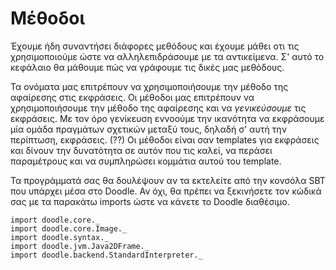 # Μέθοδοι

Έχουμε ήδη συναντήσει διάφορες μεθόδους και έχουμε μάθει οτι τις χρησιμοποιούμε ώστε να αλληλεπιδράσουμε με τα αντικείμενα.
Σ' αυτό το κεφάλαιο θα μάθουμε πώς να γράφουμε τις δικές μας μεθόδους.

Τα ονόματα μας επιτρέπουν να χρησιμοποιήσουμε την μέθοδο της αφαίρεσης στις εκφράσεις.
Οι μέθοδοι μας επιτρέπουν να χρησιμοποιήσουμε την μέθοδο της αφαίρεσης και να *γενικεύσουμε* τις εκφράσεις.
Με τον όρο γενίκευση εννοούμε την ικανότητα να εκφράσουμε μία ομάδα πραγμάτων σχετικών μεταξύ τους, δηλαδή σ' αυτή την περίπτωση, εκφράσεις. (??)
Οι μέθοδοι είναι σαν templates για εκφράσεις και δίνουν την δυνατότητα σε αυτόν που τις καλεί, να περάσει παραμέτρους και να συμπληρώσει κομμάτια αυτού του template.

<div class="callout callout-info">
Τα προγράμματά σας θα δουλέψουν αν τα εκτελείτε από την κονσόλα SBT που υπάρχει μέσα στο Doodle. Αν όχι, θα πρέπει να ξεκινήσετε τον κώδικά σας με τα παρακάτω imports ώστε να κάνετε το Doodle διαθέσιμο.

```tut:silent
import doodle.core._
import doodle.core.Image._
import doodle.syntax._
import doodle.jvm.Java2DFrame._
import doodle.backend.StandardInterpreter._
```
</div>


